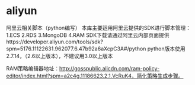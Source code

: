 # aliyun
阿里云相关脚本（python编写）
本库主要运用阿里云提供的SDK进行脚本管理：
1.ECS
2.RDS
3.MongoDB
4.RAM
SDK下载请通过阿里云内部页面提供https://developer.aliyun.com/tools/sdk?spm=5176.11122631.962077.6.47b92a6aXcpC3A#/python
python版本使用2.7.14，（2.6以上版本），不建议用3.0以上版本

RAM策略编辑器地址：http://gosspublic.alicdn.com/ram-policy-editor/index.html?spm=a2c4g.11186623.2.1.VcRuK4，简化策略生成步骤。
